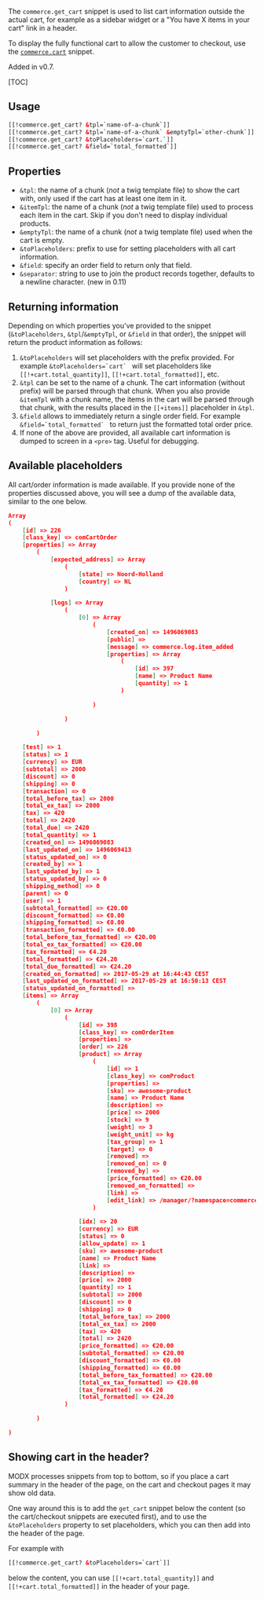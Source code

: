The `commerce.get_cart` snippet is used to list cart information outside the actual cart, for example as a sidebar widget or a "You have X items in your cart" link in a header. 

To display the fully functional cart to allow the customer to checkout, use the [`commerce.cart`](cart) snippet.

Added in v0.7.

[TOC]

## Usage

```` html
[[!commerce.get_cart? &tpl=`name-of-a-chunk`]]
[[!commerce.get_cart? &tpl=`name-of-a-chunk` &emptyTpl=`other-chunk`]]
[[!commerce.get_cart? &toPlaceholders=`cart.`]]
[[!commerce.get_cart? &field=`total_formatted`]]
````

## Properties

- `&tpl`: the name of a chunk (_not_ a twig template file) to show the cart with, only used if the cart has at least one item in it.
- `&itemTpl`: the name of a chunk (_not_ a twig template file) used to process each item in the cart. Skip if you don't need to display individual products.
- `&emptyTpl`: the name of a chunk (_not_ a twig template file) used when the cart is empty.
- `&toPlaceholders`: prefix to use for setting placeholders with all cart information.
- `&field`: specify an order field to return only that field.
- `&separator`: string to use to join the product records together, defaults to a newline character. (new in 0.11)

## Returning information

Depending on which properties you've provided to the snippet (`&toPlaceholders`, `&tpl`/`&emptyTpl`, or `&field` in that order), the snippet will return the product information as follows:

1. `&toPlaceholders` will set placeholders with the prefix provided. For example ```&toPlaceholders=`cart` ``` will set placeholders like `[[!+cart.total_quantity]]`, `[[!+cart.total_formatted]]`, etc.
2. `&tpl` can be set to the name of a chunk. The cart information (without prefix) will be parsed through that chunk. When you also provide `&itemTpl` with a chunk name, the items in the cart will be parsed through that chunk, with the results placed in the `[[+items]]` placeholder in `&tpl`.
3. `&field` allows to immediately return a single order field. For example ```&field=`total_formatted` ``` to return just the formatted total order price.
4. If none of the above are provided, all available cart information is dumped to screen in a `<pre>` tag. Useful for debugging. 

## Available placeholders

All cart/order information is made available. If you provide none of the properties discussed above, you will see a dump of the available data, similar to the one below.

```` json
Array
(
    [id] => 226
    [class_key] => comCartOrder
    [properties] => Array
        (
            [expected_address] => Array
                (
                    [state] => Noord-Holland
                    [country] => NL
                )

            [logs] => Array
                (
                    [0] => Array
                        (
                            [created_on] => 1496069083
                            [public] => 
                            [message] => commerce.log.item_added
                            [properties] => Array
                                (
                                    [id] => 397
                                    [name] => Product Name
                                    [quantity] => 1
                                )

                        )

                )

        )

    [test] => 1
    [status] => 1
    [currency] => EUR
    [subtotal] => 2000
    [discount] => 0
    [shipping] => 0
    [transaction] => 0
    [total_before_tax] => 2000
    [total_ex_tax] => 2000
    [tax] => 420
    [total] => 2420
    [total_due] => 2420
    [total_quantity] => 1
    [created_on] => 1496069083
    [last_updated_on] => 1496069413
    [status_updated_on] => 0
    [created_by] => 1
    [last_updated_by] => 1
    [status_updated_by] => 0
    [shipping_method] => 0
    [parent] => 0
    [user] => 1
    [subtotal_formatted] => €20.00
    [discount_formatted] => €0.00
    [shipping_formatted] => €0.00
    [transaction_formatted] => €0.00
    [total_before_tax_formatted] => €20.00
    [total_ex_tax_formatted] => €20.00
    [tax_formatted] => €4.20
    [total_formatted] => €24.20
    [total_due_formatted] => €24.20
    [created_on_formatted] => 2017-05-29 at 16:44:43 CEST
    [last_updated_on_formatted] => 2017-05-29 at 16:50:13 CEST
    [status_updated_on_formatted] => 
    [items] => Array
        (
            [0] => Array
                (
                    [id] => 398
                    [class_key] => comOrderItem
                    [properties] => 
                    [order] => 226
                    [product] => Array
                        (
                            [id] => 1
                            [class_key] => comProduct
                            [properties] => 
                            [sku] => awesome-product
                            [name] => Product Name
                            [description] => 
                            [price] => 2000
                            [stock] => 9
                            [weight] => 3
                            [weight_unit] => kg
                            [tax_group] => 1
                            [target] => 0
                            [removed] => 
                            [removed_on] => 0
                            [removed_by] => 
                            [price_formatted] => €20.00
                            [removed_on_formatted] => 
                            [link] => 
                            [edit_link] => /manager/?namespace=commerce&a=index&ca=product/update&id=1
                        )

                    [idx] => 20
                    [currency] => EUR
                    [status] => 0
                    [allow_update] => 1
                    [sku] => awesome-product
                    [name] => Product Name
                    [link] => 
                    [description] => 
                    [price] => 2000
                    [quantity] => 1
                    [subtotal] => 2000
                    [discount] => 0
                    [shipping] => 0
                    [total_before_tax] => 2000
                    [total_ex_tax] => 2000
                    [tax] => 420
                    [total] => 2420
                    [price_formatted] => €20.00
                    [subtotal_formatted] => €20.00
                    [discount_formatted] => €0.00
                    [shipping_formatted] => €0.00
                    [total_before_tax_formatted] => €20.00
                    [total_ex_tax_formatted] => €20.00
                    [tax_formatted] => €4.20
                    [total_formatted] => €24.20
                )

        )

)
````

## Showing cart in the header?

MODX processes snippets from top to bottom, so if you place a cart  summary in the header of the page, on the cart and checkout pages it may show old data. 

One way around this is to add the `get_cart` snippet below the content (so the cart/checkout snippets are executed first), and to use the `&toPlaceholders` property to set placeholders, which you can then add into the header of the page.

For example with 
```` html
[[!commerce.get_cart? &toPlaceholders=`cart`]]
````
below the content, you can use `[[!+cart.total_quantity]]` and `[[!+cart.total_formatted]]` in the header of your page.
